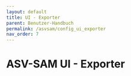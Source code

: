 ```yaml
---
layout: default
title: UI - Exporter
parent: Benutzer-Handbuch
permalink: /asvsam/config_ui_exporter
nav_order: 7
---
```


# ASV-SAM UI - Exporter
